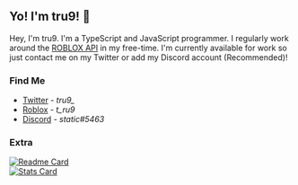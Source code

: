## Yo! I'm tru9! 👋

Hey, I'm tru9. I'm a TypeScript and JavaScript programmer. I regularly work around the [ROBLOX API](https://api.roblox.com/docs?useConsolidatedPage=tru) in my free-time.
I'm currently available for work so just contact me on my Twitter or add my Discord account (Recommended)!

### Find Me

- [Twitter](https://twitter.com/tru9_) - _tru9\__
- [Roblox](https://www.roblox.com/users/2434302765/profile) - _t_ru9_
- [Discord](https://discord.com) - _static#5463_

### Extra

[![Readme Card](https://github-readme-stats.vercel.app/api/pin/?username=tru9&repo=denblox&theme=vue-dark)](https://github.com/anuraghazra/github-readme-stats)  
[![Stats Card](https://github-readme-stats.vercel.app/api?username=tru9&show_icons=true&theme=vue-dark)](https://github.com/tru9)

